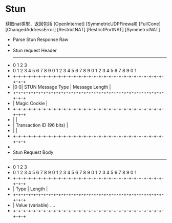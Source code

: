 # Stun

获取nat类型，返回包括 [OpenInternet] [SymmetricUDPFirewall]  [FullCone] [ChangedAddressError] [RestrictNAT]  [RestrictPortNAT] [SymmetricNAT]

   * Parse Stun Response Raw
   * 
   * Stun request Header <hr>
   *    0                   1                   2                   3   <br>
   *    0 1 2 3 4 5 6 7 8 9 0 1 2 3 4 5 6 7 8 9 0 1 2 3 4 5 6 7 8 9 0 1  <br>
   *   +-+-+-+-+-+-+-+-+-+-+-+-+-+-+-+-+-+-+-+-+-+-+-+-+-+-+-+-+-+-+-+-+ <br>
   *   |0 0|     STUN Message Type     |         Message Length        | <br>
   *   +-+-+-+-+-+-+-+-+-+-+-+-+-+-+-+-+-+-+-+-+-+-+-+-+-+-+-+-+-+-+-+-+ <br>
   *   |                         Magic Cookie                          | <br>
   *   +-+-+-+-+-+-+-+-+-+-+-+-+-+-+-+-+-+-+-+-+-+-+-+-+-+-+-+-+-+-+-+-+ <br>
   *   |                                                               | <br>
   *   |                     Transaction ID (96 bits)                  | <br>
   *   |                                                               | <br>
   *   +-+-+-+-+-+-+-+-+-+-+-+-+-+-+-+-+-+-+-+-+-+-+-+-+-+-+-+-+-+-+-+-+ <br>
   * 
   *  Stun Request Body  <hr>
   *    0                   1                   2                   3    <br>
   *    0 1 2 3 4 5 6 7 8 9 0 1 2 3 4 5 6 7 8 9 0 1 2 3 4 5 6 7 8 9 0 1 <br>
   *   +-+-+-+-+-+-+-+-+-+-+-+-+-+-+-+-+-+-+-+-+-+-+-+-+-+-+-+-+-+-+-+-+ <br>
   *   |         Type                  |            Length             | <br>
   *   +-+-+-+-+-+-+-+-+-+-+-+-+-+-+-+-+-+-+-+-+-+-+-+-+-+-+-+-+-+-+-+-+ <br>
   *   |                         Value (variable)                ....    <br>
   *   +-+-+-+-+-+-+-+-+-+-+-+-+-+-+-+-+-+-+-+-+-+-+-+-+-+-+-+-+-+-+-+-+ <br>
